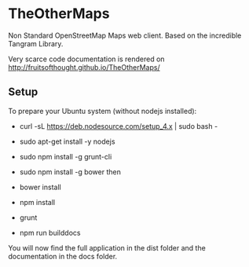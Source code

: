 # TheOtherMaps
Non Standard OpenStreetMap Maps web client. Based on the incredible Tangram Library.

Very scarce code documentation is rendered on http://fruitsofthought.github.io/TheOtherMaps/

## Setup

To prepare your Ubuntu system (without nodejs installed):

-  curl -sL https://deb.nodesource.com/setup_4.x | sudo bash -
-  sudo apt-get install -y nodejs
-  sudo npm install -g grunt-cli
-  sudo npm install -g bower
then

- bower install
- npm install
- grunt
- npm run builddocs

You will now find the full application in the dist folder and the documentation in the docs folder.
